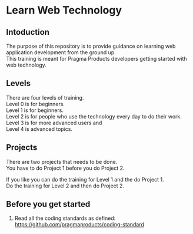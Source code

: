 # Learn Web Technology

## Intoduction
The purpose of this repository is to provide guidance on learning web application development from the ground up.  
This training is meant for Pragma Products developers getting started with web technology.

## Levels
There are four levels of training.  
Level 0 is for beginners.  
Level 1 is for beginners.  
Level 2 is for people who use the technology every day to do their work.  
Level 3 is for more advanced users and  
Level 4 is advanced topics.  

## Projects
There are two projects that needs to be done.  
You have to do Project 1 before you do Project 2.

If you like you can do the training for Level 1 and the do Project 1.  
Do the training for Level 2 and then do Project 2.

## Before you get started
1. Read all the coding standards as defined:  
https://github.com/pragmaproducts/coding-standard

